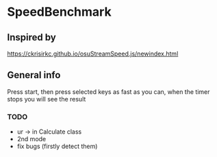 # SpeedBenchmark

## Inspired by 
https://ckrisirkc.github.io/osuStreamSpeed.js/newindex.html

## General info
Press start, then press selected keys as fast as you can, when the timer stops you will see the result

### TODO
* ur -> in  Calculate class
* 2nd mode
* fix bugs (firstly detect them)
